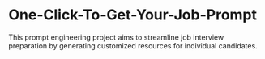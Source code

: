 # One-Click-To-Get-Your-Job-Prompt
This prompt engineering project aims to streamline job interview preparation by generating customized resources for individual candidates.
